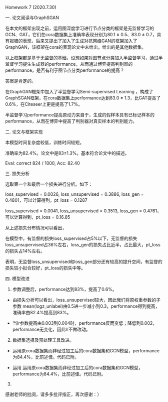 Homework 7 (2020.7.30)

一. 论文阅读与GraphSGAN

在本文的框架出现之前，运用图深度学习进行节点分类的框架是无监督学习的GCN、GAT，它们在cora数据集上准确率表现分别为80.1 ± 0.5、83.0 ± 0.7，具有报错的表现，后来又提出了加入了生成对抗网络GAN的框架加入了GraphGAN，该框架在cora的表现论文中未给出，给出的是其他数据集。

以上框架都是基于无监督的基础，设想如果对图节点分类加入半监督学习，通过半监督学习提生生成器的performance，从而通过博弈提高判别器的performance，是否有利于图节点分类performance的提高？

答案是肯定的。

在GraphGAN框架中加入了半监督学习Semi-supervised Learning ，构成了GraphSGAN框架，在cora数据集上performance达到83.0 ± 1.3，比GAT提高了0.6%，在Citeseer上更是提高了1.7%。

半监督学习performance提高原动力来自于，生成的假样本具有已标记样本的performance，从而在博弈中提高了判别器对真实样本的判别能力。

二. 论文与框架实现

本模型时间复杂度较低，训练时间较短。

准确率为82.4%。论文中是83±1.3%。基本符合论文中的描述。

Eval: correct 824 / 1000, Acc: 82.40

三. 损失分析

选取第一个和最后一个损失进行分析。如下：

loss_supervised = 0.0026, loss_unsupervised = 0.3886, loss_gen = 0.4801，可以计算得到，pt_loss = 0.1287

loss_supervised = 0.0041, loss_unsupervised = 0.3513, loss_gen = 0.4761，可以计算得到，pt_loss = 0.16.85

从上述损失分布情况可以看出，

在模型中，有监督的损失loss_supervised占5%以下，无监督的损失loss_unsupervised占36%左右，loss_gen的损失占比近半，占比最大，pt_loss的损失占14%左右。

表明，无监督loss_unsupervised和loss_gen部分还有较高的提升空间，有监督的损失较小拟合较好，pt_loss的损失中等。

四. 模型改进

1. 参数调整后，performance达到83%，提高了0.6%。

*  由损失分析可以看出，loss_unsupervised较大，因此我们将原权重参数的子参数 mean(logz_unlabel)由0.5进一步减小到0.3，performance得到提高，准确率由82.4%提高到83%。

*  当lr参数提高由0.003到0.004时，performance反而变低；降低到0.002，performance无变化，因此lr不做改动。
   
2. 数据集选择及预处理工具改进。

*  运用原cora数据集而非经过加工后的cora数据集和GCN模型，performance为84.4%，比前述佳。代码已附。
   
*  运用
   运用原cora数据集而非经过加工后的cora数据集和GCN模型，performance为84.4%，比前述佳。代码已附。
   
3. 


感谢老师的批阅，请多多批评指正，再次感谢：）


